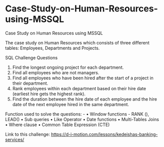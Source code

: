 # Case-Study-on-Human-Resources-using-MSSQL
Case Study on Human Resources using MSSQL

The case study on Human Resources which consists of three different tables: Employees, Departments and Projects.

SQL Challenge Questions

1. Find the longest ongoing project for each department.
2. Find all employees who are not managers.
3. Find all employees who have been hired after the start of a project in their department.
4. Rank employees within each department based on their hire date (earliest hire gets the highest rank).
5. Find the duration between the hire date of each employee and the hire date of the next employee hired in the same department.

Function used to solve the questions: -
• Window functions - RANK (), LEAD()
• Sub queries
• Like Operator
• Date functions
• Multi-Tables Joins
• Where clause
• Common Table Expression (CTE)


Link to this challenge: https://d-i-motion.com/lessons/kedeishas-banking-services/  

